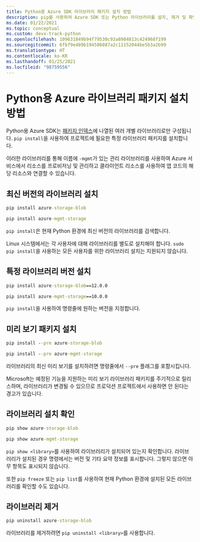 ```yaml
---
title: Python용 Azure SDK 라이브러리 패키지 설치 방법
description: pip를 사용하여 Azure SDK 또는 Python 라이브러리를 설치, 제거 및 확인하는 방법입니다. 특정 버전 및 미리 보기 패키지 설치에 대한 세부 정보가 포함되어 있습니다.
ms.date: 01/22/2021
ms.topic: conceptual
ms.custom: devx-track-python
ms.openlocfilehash: 109631849b94f79530c93a8984813c424968f199
ms.sourcegitcommit: 6fbf9e489b194586887a2c11152044be5b3a2b99
ms.translationtype: HT
ms.contentlocale: ko-KR
ms.lasthandoff: 01/25/2021
ms.locfileid: "98759556"
---
```

# <a name="how-to-install-azure-library-packages-for-python"></a>Python용 Azure 라이브러리 패키지 설치 방법

Python용 Azure SDK는 [패키지 인덱스](azure-sdk-library-package-index.md)에 나열된 여러 개별 라이브러리로만 구성됩니다. `pip install`을 사용하여 프로젝트에 필요한 특정 라이브러리 패키지를 설치합니다.

이러한 라이브러리를 통해 이름에 `-mgmt`가 있는 관리 라이브러리를 사용하여 Azure 서비스에서 리소스를 프로비저닝 및 관리하고 클라이언트 리소스를 사용하여 앱 코드의 해당 리소스와 연결할 수 있습니다.

## <a name="install-the-latest-version-of-a-library"></a>최신 버전의 라이브러리 설치

```cmd
pip install azure-storage-blob
```

```cmd
pip install azure-mgmt-storage
```

`pip install`은 현재 Python 환경에 최신 버전의 라이브러리를 검색합니다.

Linux 시스템에서는 각 사용자에 대해 라이브러리를 별도로 설치해야 합니다. `sudo pip install`을 사용하는 모든 사용자를 위한 라이브러리 설치는 지원되지 않습니다.

## <a name="install-specific-library-versions"></a>특정 라이브러리 버전 설치

```cmd
pip install azure-storage-blob==12.0.0
```

```cmd
pip install azure-mgmt-storage==10.0.0
```

`pip install`을 사용하여 명령줄에 원하는 버전을 지정합니다.

## <a name="install-preview-packages"></a>미리 보기 패키지 설치

```cmd
pip install --pre azure-storage-blob
```

```cmd
pip install --pre azure-mgmt-storage
```

라이브러리의 최신 미리 보기를 설치하려면 명령줄에서 `--pre` 플래그를 포함시킵니다.

Microsoft는 예정된 기능을 지원하는 미리 보기 라이브러리 패키지를 주기적으로 릴리스하며, 라이브러리가 변경될 수 있으므로 프로덕션 프로젝트에서 사용하면 안 된다는 경고가 있습니다.

## <a name="verify-a-library-installation"></a>라이브러리 설치 확인

```cmd
pip show azure-storage-blob
```

```cmd
pip show azure-mgmt-storage
```

`pip show <library>`를 사용하여 라이브러리가 설치되어 있는지 확인합니다. 라이브러리가 설치된 경우 명령에서는 버전 및 기타 요약 정보를 표시합니다. 그렇지 않으면 아무 항목도 표시되지 않습니다.

또한 `pip freeze` 또는 `pip list`를 사용하여 현재 Python 환경에 설치된 모든 라이브러리를 확인할 수도 있습니다.

## <a name="uninstall-a-library"></a>라이브러리 제거

```cmd
pip uninstall azure-storage-blob
```

라이브러리를 제거하려면 `pip uninstall <library>`를 사용합니다.
